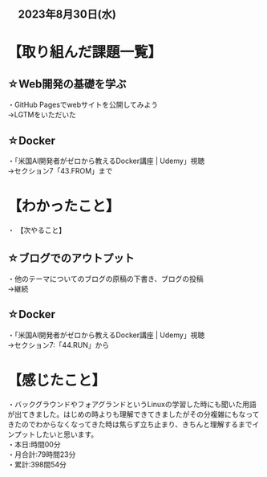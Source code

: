 ## 　2023年8月30日(水)
# 【取り組んだ課題一覧】
## ☆Web開発の基礎を学ぶ
・GitHub Pagesでwebサイトを公開してみよう<br>
→LGTMをいただいた<br>
## ☆Docker
・「米国AI開発者がゼロから教えるDocker講座 | Udemy」視聴<br>
→セクション7「43.FROM」まで<br>
# 【わかったこと】
・
【次やること】
## ☆ブログでのアウトプット
・他のテーマについてのブログの原稿の下書き、ブログの投稿<br>
→継続<br>
## ☆Docker
・「米国AI開発者がゼロから教えるDocker講座 | Udemy」視聴<br>
→セクション7:「44.RUN」から<br>
# 【感じたこと】
・バックグラウンドやフォアグランドというLinuxの学習した時にも聞いた用語が出てきました。はじめの時よりも理解できてきましたがその分複雑にもなってきたのでわからなくなってきた時は焦らず立ち止まり、きちんと理解するまでインプットしたいと思います。<br>
・本日:時間00分<br>
・月合計:79時間23分<br>
・累計:398間54分<br>
